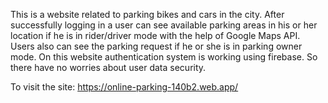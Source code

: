 This is a website related to parking bikes and cars in the city. After successfully logging in a user can see available parking areas in his or her location if he is in rider/driver mode with the help of Google Maps API. Users also can see the parking request if he or she is in parking owner mode. On this website authentication system is working using firebase. So there have no worries about user data security.

To visit the site: https://online-parking-140b2.web.app/